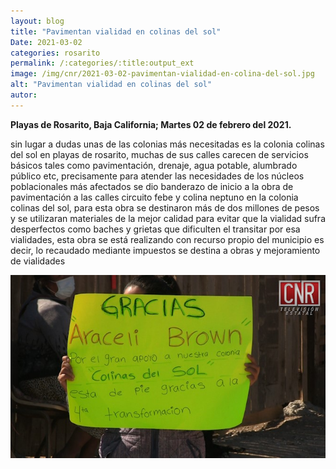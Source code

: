 ```yaml
---
layout: blog
title: "Pavimentan vialidad en colinas del sol"
Date: 2021-03-02
categories: rosarito
permalink: /:categories/:title:output_ext
image: /img/cnr/2021-03-02-pavimentan-vialidad-en-colina-del-sol.jpg
alt: "Pavimentan vialidad en colinas del sol"
autor:
---
```


**Playas de Rosarito, Baja California; Martes 02 de febrero del 2021.** 

sin lugar a dudas unas de las colonias más necesitadas es la colonia colinas del sol en playas de rosarito, muchas de sus calles carecen de servicios básicos tales como pavimentación, drenaje, agua potable, alumbrado público etc, precisamente para atender las necesidades de los núcleos poblacionales más afectados se dio banderazo de inicio a la obra de pavimentación a las calles circuito febe y colina neptuno en la colonia colinas del sol, para esta obra se destinaron más de dos millones de pesos y se utilizaran materiales de la mejor calidad para evitar que la vialidad sufra desperfectos como baches y grietas que dificulten el transitar por esa vialidades, esta obra se está realizando con recurso propio del municipio es decir, lo recaudado mediante impuestos se destina a obras y mejoramiento de vialidades

<div id="carouselExampleSlidesOnly" class="carousel slide" data-ride="carousel">
  <div class="carousel-inner">
    <div class="carousel-item active">
       <img class="d-block w-100" src="/img/cnr/2021-03-02-pavimentan-vialidad-en-colina-del-sol.jpg" loading="lazy"  alt="Pavimentan vialidad en colinas del sol">
    </div>
  </div>
</div>